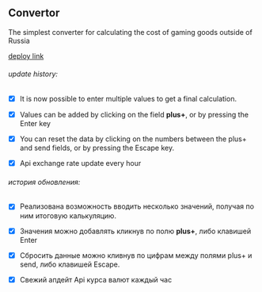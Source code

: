 ## Convertor

The simplest converter for calculating the cost of gaming goods outside of Russia

[deploy link](https://timashoff.github.io/d3Convertor/)


###### update history:

- [x] It is now possible to enter multiple values to get a final calculation.
- [x] Values can be added by clicking on the field **plus+**, or by pressing the Enter key 
- [x] You can reset the data by clicking on the numbers between the plus+ and send fields, or by pressing the Escape key.
- [x] Api exchange rate update every hour


###### история обновления:
- [x] Реализована возможность вводить несколько значений, получая по ним итоговую калькуляцию.
- [x] Значения можно добавлять кликнув по полю **plus+**, либо клавишей Enter 
- [x] Сбросить данные можно кливнув по цифрам между полями plus+ и send, либо клавишей Escape.
- [x] Свежий апдейт Api курса валют каждый час


<!-- Добавил возможность вводить сразу несколько сумм, чтоб не париться с подсчетом в отдельном калькуляторе. 

Если с компа, то все просто - ввели циферки, нажали клавишу "Enter", оно все само считает.
"Esc" работает как обновление страницы - затирает все поля ввода

Если с телефона, то давим кнопку plus+,
а если удалить данные, тапаем по самим данным между полями. (с компа аналогично работает если кликаем мышкой)

* плюс минус один рубль гуляет в итоговой калькуляции, это из-за округления. 
бывает как в плюс один рубль, так и в минус один рубль.

22.12.22 добавил расчет внутриигрового курса blizzard -->
